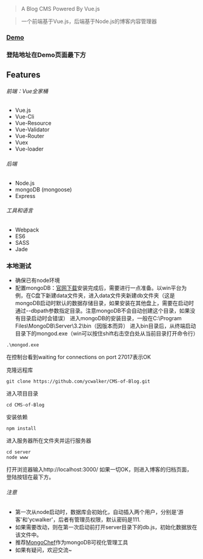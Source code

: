 
> A Blog CMS Powered By Vue.js

> 一个前端基于Vue.js，后端基于Node.js的博客内容管理器

### [Demo](http://115.28.90.175:90/#!/)
### 登陆地址在Demo页面最下方

## Features
###### 前端：Vue全家桶
* Vue.js
* Vue-Cli
* Vue-Resource
* Vue-Validator
* Vue-Router
* Vuex
* Vue-loader

###### 后端
* Node.js
* mongoDB (mongoose)
* Express

###### 工具和语言
* Webpack
* ES6
* SASS
* Jade

### 本地测试
* 确保已有node环境
* 配置mongoDB：[官网下载](https://www.mongodb.com/download-center?jmp=nav#community)安装完成后，需要进行一点准备。以win平台为例，在C盘下新建data文件夹，进入data文件夹新建db文件夹（这是mongoDB启动时默认的数据存储目录，如果安装在其他盘上，需要在启动时通过--dbpath参数指定目录。注意mongoDB不会自动创建这个目录，如果没有目录启动时会错误）
进入mongoDB的安装目录，一般在C:\Program Files\MongoDB\Server\3.2\bin（因版本而异）
进入bin目录后，从终端启动目录下的mongod.exe（win可以按住shift右击空白处从当前目录打开命令行）
```
.\mongod.exe
```
在控制台看到waiting for connections on port 27017表示OK

克隆远程库
```
git clone https://github.com/ycwalker/CMS-of-Blog.git
```
进入项目目录
```
cd CMS-of-Blog
```
安装依赖
```
npm install
```
进入服务器所在文件夹并运行服务器
```
cd server
node www
```
打开浏览器输入http://localhost:3000/
如果一切OK，则进入博客的归档页面，登陆按钮在最下方。
###### 注意
* 第一次从node启动时，数据库会初始化，自动插入两个用户，分别是'游客'和'ycwalker'，后者有管理员权限，默认密码是111.
* 如果需要改动，则在第一次启动前打开server目录下的db.js，初始化数据放在该文件中。
* 推荐[MongoChef](http://3t.io/mongochef/)作为mongoDB可视化管理工具
* 如果有疑问，欢迎交流~
